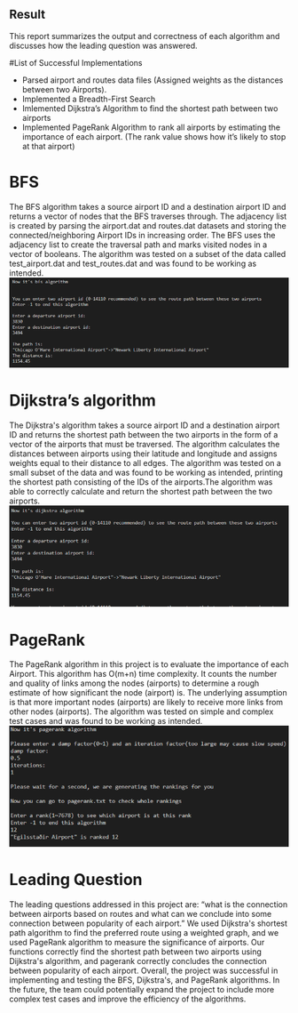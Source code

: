 
## Result
This report summarizes the output and correctness of each algorithm and discusses how the leading question was answered.

#List of Successful Implementations
- Parsed airport and routes data files (Assigned weights as the distances between two Airports).
- Implemented a Breadth-First Search
- Imlemented Dijkstra’s Algorithm to find the shortest path between two airports
- Implemented PageRank Algorithm to rank all airports by estimating the importance of each airport. (The rank value shows how it’s likely to stop at that airport)

# BFS
The BFS algorithm takes a source airport ID and a destination airport ID and returns a vector of nodes that the BFS traverses through. The adjacency list is created by parsing the airport.dat and routes.dat datasets and storing the connected/neighboring Airport IDs in increasing order. The BFS uses the adjacency list to create the traversal path and marks visited nodes in a vector of booleans. The algorithm was tested on a subset of the data called test_airport.dat and test_routes.dat and was found to be working as intended.
![img](img/bfs.png)
# Dijkstra’s algorithm
The Dijkstra's algorithm takes a source airport ID and a destination airport ID and returns the shortest path between the two airports in the form of a vector of the airports that must be traversed. The algorithm calculates the distances between airports using their latitude and longitude and assigns weights equal to their distance to all edges. The algorithm was tested on a small subset of the data and was found to be working as intended, printing the shortest path consisting of the IDs of the airports.The algorithm was able to correctly calculate and return the shortest path between the two airports. 
![img](img/dij.png)
# PageRank
The PageRank algorithm in this project is to evaluate the importance of each Airport. This algorithm has O(m+n) time complexity. It counts the number and quality of links among the nodes (airports) to determine a rough estimate of how significant the node (airport) is. The underlying assumption is that more important nodes (airports) are likely to receive more links from other nodes (airports). The algorithm was tested on simple and complex test cases and was found to be working as intended.
![img](img/pagerank.png)
# Leading Question
The leading questions addressed in this project are: “what is the connection between airports based on routes and what can we conclude into some connection between popularity of each airport.” We used Dijkstra's shortest path algorithm to find the preferred route using a weighted graph, and we used PageRank algorithm to measure the significance of airports. Our functions correctly find the shortest path between two airports using Dijkstra's algorithm, and pagerank correctly concludes the connection between popularity of each airport. Overall, the project was successful in implementing and testing the BFS, Dijkstra's, and PageRank algorithms. In the future, the team could potentially expand the project to include more complex test cases and improve the efficiency of the algorithms.

